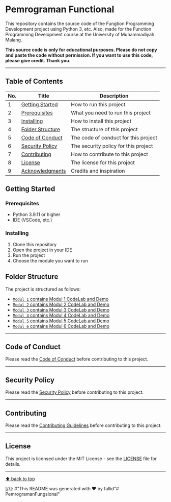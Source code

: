 ﻿# Pemrograman Functional

This repository contains the source code of the Fungtion Programming Development project using Python 3, etc. Also, made for the Function Programming Development course at the University of Muhammadiyah Malang.

<b>This source code is only for educational purposes. Please do not copy and paste the code without permission. If you want to use this code, please give credit. Thank you.</b>

---

## Table of Contents

| No. | Title                                 | Description                          |
| --- | ------------------------------------- | ------------------------------------ |
| 1   | [Getting Started](#getting-started)   | How to run this project              |
| 2   | [Prerequisites](#prerequisites)       | What you need to run this project    |
| 3   | [Installing](#installing)             | How to install this project          |
| 4   | [Folder Structure](#folder-structure) | The structure of this project        |
| 5   | [Code of Conduct](#code-of-conduct)   | The code of conduct for this project |
| 6   | [Security Policy](#security-policy)   | The security policy for this project |
| 7   | [Contributing](#contributing)         | How to contribute to this project    |
| 8   | [License](#license)                   | The license for this project         |
| 9   | [Acknowledgments](#acknowledgments)   | Credits and inspiration              |

## Getting Started

### Prerequisites

- Python 3.9.11 or higher
- IDE (VSCode, etc.)

### Installing

1. Clone this repository
2. Open the project in your IDE
3. Run the project
4. Choose the module you want to run

## Folder Structure

The project is structured as follows:

- [`Modul 1` contains Modul 1 CodeLab and Demo](https://github.com/Fallid/PemrogramanFungsional/tree/main/Modul1)
- [`Modul 2` contains Modul 2 CodeLab and Demo](https://github.com/Fallid/PemrogramanFungsional/tree/main/Modul2)
- [`Modul 3` contains Modul 3 CodeLab and Demo](https://github.com/Fallid/PemrogramanFungsional/tree/main/Modul3)
- [`Modul 4` contains Modul 4 CodeLab and Demo](https://github.com/Fallid/PemrogramanFungsional/tree/main/Modul4)
- [`Modul 5` contains Modul 5 CodeLab and Demo](https://github.com/Fallid/PemrogramanFungsional/tree/main/Modul5)
- [`Modul 6` contains Modul 6 CodeLab and Demo](https://github.com/Fallid/PemrogramanFungsional/tree/main/Modul6)

---

## Code of Conduct

Please read the [Code of Conduct]() before contributing to this project.

---

## Security Policy

Please read the [Security Policy]() before contributing to this project.

---

## Contributing

Please read the [Contributing Guidelines]() before contributing to this project.

---

## License

This project is licensed under the MIT License - see the [LICENSE](https://github.com/Fallid/PemrogramanWeb/blob/main/LICENSE) file for details.

---

<!-- ## Acknowledgments -->

[⬆ back to top](#table-of-contents)

[//]: #"This README was generated with ❤️ by fallid"# PemrogramanFungsional"
